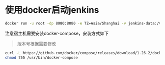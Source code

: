 # 使用docker启动jenkins

```bash
docker run -u root -dp 8080:8080 -e TZ=Asia/Shanghai -v jenkins-data:/var/jenkins_home -v /var/run/docker.sock:/var/run/docker.sock -v /usr/bin/docker-compose:/usr/bin/docker-compose:ro -v jenkins-m2:/root/.m2 --name jenkins jenkinsci/blueocean
```

注意宿主机需要安装docker-compose，安装方式如下

> 版本号根据需要修改

```bash
curl -L https://github.com/docker/compose/releases/download/1.26.2/docker-compose-Linux-x86_64 > /usr/bin/docker-compose
chmod 755 /usr/bin/docker-compose
```
